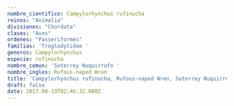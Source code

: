 ```yaml
---
nombre_cientifico: Campylorhynchus rufinucha
reinos: "Animalia"
divisiones: "Chordata"
clases: "Aves"
ordenes: "Passeriformes"
familias: 'Troglodytidae '
generos: Campylorhynchus
especie: rufinucha
nombre_comun: 'Soterrey Nuquirrufo '
nombre_ingles: Rufous-naped Wren
title: 'Campylorhynchus rufinucha, Rufous-naped Wren, Soterrey Nuquirrufo '
draft: false
date: 2017-08-19T02:46:32.000Z
---
```


